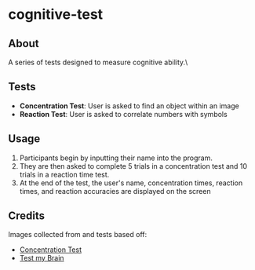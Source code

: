 # cognitive-test

## About

A series of tests designed to measure cognitive ability.\

## Tests

* **Concentration Test**: User is asked to find an object within an image
* **Reaction Test**: User is asked to correlate numbers with symbols

## Usage

1. Participants begin by inputting their name into the program.
2. They are then asked to complete 5 trials in a concentration test and 10 trials in a reaction time test.
3. At the end of the test, the user's name, concentration times, reaction times, and reaction accuracies are displayed on the screen

## Credits

Images collected from and tests based off:
* [Concentration Test](https://www.mentalup.co/blog/concentration-test)
* [Test my Brain](https://testmybrain.org/)